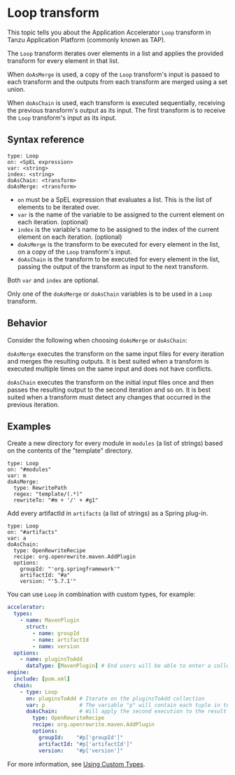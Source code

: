 # Loop transform

This topic tells you about the Application Accelerator `Loop` transform in Tanzu Application Platform (commonly known as TAP).

The `Loop` transform iterates over elements in a list and applies the provided transform for every
element in that list.

When `doAsMerge` is used, a copy of the `Loop` transform's input is passed to each transform and the
outputs from each transform are merged using a set union.

When `doAsChain` is used, each transform is executed sequentially, receiving the previous
transform's output as its input. The first transform is to receive the `Loop` transform's input as
its input.

## <a id="syntax-reference"></a>Syntax reference

``` console
type: Loop
on: <SpEL expression>
var: <string>
index: <string>
doAsChain: <transform>
doAsMerge: <transform>
```

- `on` must be a SpEL expression that evaluates a list. This is the list of elements to be
  iterated over.
- `var` is the name of the variable to be assigned to the current element on each iteration.
  (optional)
- `index` is the variable's name to be assigned to the index of the current element on
  each iteration. (optional)
- `doAsMerge` is the transform to be executed for every element in the list, on a copy of
  the `Loop` transform's input.
- `doAsChain` is the transform to be executed for every element in the list, passing the
  output of the transform as input to the next transform.

Both `var` and `index` are optional.

Only one of the `doAsMerge` or `doAsChain` variables is to be used in a `Loop` transform.

## <a id="behavior"></a>Behavior

Consider the following when choosing `doAsMerge` or `doAsChain`:

`doAsMerge` executes the transform on the same input files for every iteration and merges the
resulting outputs. It is best suited when a transform is executed multiple times on the
same input and does not have conflicts.

`doAsChain` executes the transform on the initial input files once and then passes the resulting
output to the second iteration and so on. It is best suited when a transform must detect any changes
that occurred in the previous iteration.

## <a id="examples"></a>Examples

Create a new directory for every module in `modules` (a list of strings) based on the contents of
the "template" directory.

``` console
type: Loop
on: "#modules"
var: m
doAsMerge:
  type: RewritePath
  regex: "template/(.*)"
  rewriteTo: "#m + '/' + #g1"
```

Add every artifactId in `artifacts` (a list of strings) as a Spring plug-in.

``` console
type: Loop
on: "#artifacts"
var: a
doAsChain:
  type: OpenRewriteRecipe
  recipe: org.openrewrite.maven.AddPlugin
  options:
    groupId: "'org.springframework'"
    artifactId: "#a"
    version: "'5.7.1'"
```

You can use `Loop` in combination with custom types, for example:

```yaml
accelerator:
  types:
    - name: MavenPlugin
      struct:
        - name: groupId
        - name: artifactId
        - name: version
  options:
    - name: pluginsToAdd
      dataType: [MavenPlugin] # End users will be able to enter a collection of GAV tuples
engine:
  include: [pom.xml]
  chain:
    - type: Loop
      on: pluginsToAdd # Iterate on the pluginsToAdd collection
      var: p           # The variable "p" will contain each tuple in turn
      doAsChain:       # Will apply the second execution to the result of the first, and so on...
        type: OpenRewriteRecipe
        recipe: org.openrewrite.maven.AddPlugin
        options:
          groupId:    "#p['groupId']"
          artifactId: "#p['artifactId']"
          version:    "#p['version']"
```

For more information, see [Using Custom Types](../custom-types.hbs.md).
